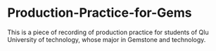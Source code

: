 # Production-Practice-for-Gems
This is a piece of recording of production practice for students of Qlu University of technology, whose major in Gemstone and technology.
